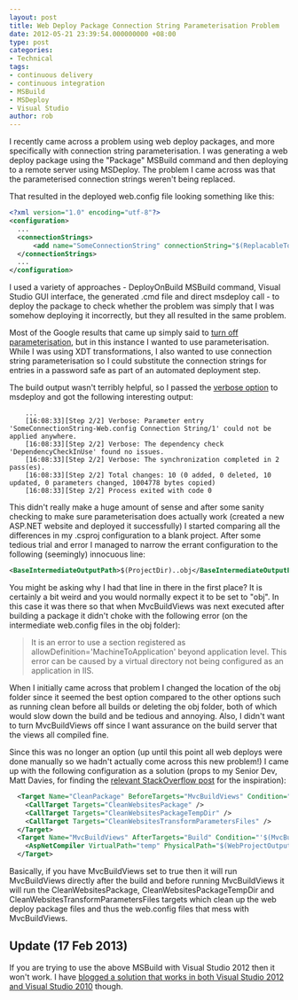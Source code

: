 ```yaml
---
layout: post
title: Web Deploy Package Connection String Parameterisation Problem
date: 2012-05-21 23:39:54.000000000 +08:00
type: post
categories:
- Technical
tags:
- continuous delivery
- continuous integration
- MSBuild
- MSDeploy
- Visual Studio
author: rob
---
```



I recently came across a problem using web deploy packages, and more specifically with connection string parameterisation. I was generating a web deploy package using the "Package" MSBuild command and then deploying to a remote server using MSDeploy. The problem I came across was that the parameterised connection strings weren't being replaced.



That resulted in the deployed web.config file looking something like this:



```xml
<?xml version="1.0" encoding="utf-8"?>
<configuration>
  ...
  <connectionStrings>
      <add name="SomeConnectionString" connectionString="$(ReplacableToken_SomeConnectionString-Web.config Connection String_0)" />
  </connectionStrings>
  ...
</configuration>
```



I used a variety of approaches - DeployOnBuild MSBuild command, Visual Studio GUI interface, the generated .cmd file and direct msdeploy call - to deploy the package to check whether the problem was simply that I was somehow deploying it incorrectly, but they all resulted in the same problem.



Most of the Google results that came up simply said to [turn off parameterisation](http://stackoverflow.com/questions/3629850/replacabletoken-when-using-web-config-transform), but in this instance I wanted to use parameterisation. While I was using XDT transformations, I also wanted to use connection string parameterisation so I could substitute the connection strings for entries in a password safe as part of an automated deployment step.



The build output wasn't terribly helpful, so I passed the [verbose option](http://technet.microsoft.com/en-us/library/dd569089(v=ws.10).aspx) to msdeploy and got the following interesting output:


```
    ...
    [16:08:33][Step 2/2] Verbose: Parameter entry 'SomeConnectionString-Web.config Connection String/1' could not be applied anywhere.
    [16:08:33][Step 2/2] Verbose: The dependency check 'DependencyCheckInUse' found no issues.
    [16:08:33][Step 2/2] Verbose: The synchronization completed in 2 pass(es).
    [16:08:33][Step 2/2] Total changes: 10 (0 added, 0 deleted, 10 updated, 0 parameters changed, 1004778 bytes copied)
    [16:08:33][Step 2/2] Process exited with code 0
```


This didn't really make a huge amount of sense and after some sanity checking to make sure parameterisation does actually work (created a new ASP.NET website and deployed it successfully) I started comparing all the differences in my .csproj configuration to a blank project. After some tedious trial and error I managed to narrow the errant configuration to the following (seemingly) innocuous line:



```xml
<BaseIntermediateOutputPath>$(ProjectDir)..obj</BaseIntermediateOutputPath>
```



You might be asking why I had that line in there in the first place? It is certainly a bit weird and you would normally expect it to be set to "obj". In this case it was there so that when MvcBuildViews was next executed after building a package it didn't choke with the following error (on the intermediate web.config files in the obj folder):



>  It is an error to use a section registered as allowDefinition='MachineToApplication' beyond application level.  This error can be caused by a virtual directory not being configured as an application in IIS.



When I initially came across that problem I changed the location of the obj folder since it seemed the best option compared to the other options such as running clean before all builds or deleting the obj folder, both of which would slow down the build and be tedious and annoying. Also, I didn't want to turn MvcBuildViews off since I want assurance on the build server that the views all compiled fine.



Since this was no longer an option (up until this point all web deploys were done manually so we hadn't actually come across this new problem!) I came up with the following configuration as a solution (props to my Senior Dev, Matt Davies, for finding the [relevant StackOverflow post](http://stackoverflow.com/a/5585393) for the inspiration):



```xml
  <Target Name="CleanPackage" BeforeTargets="MvcBuildViews" Condition="'$(MvcBuildViews)'=='true'">
    <CallTarget Targets="CleanWebsitesPackage" />
    <CallTarget Targets="CleanWebsitesPackageTempDir" />
    <CallTarget Targets="CleanWebsitesTransformParametersFiles" />
  </Target>
  <Target Name="MvcBuildViews" AfterTargets="Build" Condition="'$(MvcBuildViews)'=='true'">
    <AspNetCompiler VirtualPath="temp" PhysicalPath="$(WebProjectOutputDir)" />
  </Target>
```



Basically, if you have MvcBuildViews set to true then it will run MvcBuildViews directly after the build and before running MvcBuildViews it will run the CleanWebsitesPackage, CleanWebsitesPackageTempDir and CleanWebsitesTransformParametersFiles targets which clean up the web deploy package files and thus the web.config files that mess with MvcBuildViews.


## Update (17 Feb 2013)


If you are trying to use the above MSBuild with Visual Studio 2012 then it won't work. I have [blogged a solution that works in both Visual Studio 2012 and Visual Studio 2010](http://robdmoore.id.au/blog/2013/02/17/running-aspnetcompiler-after-creating-web-deploy-package-using-visualstudio-2012-with-round-tripping-to-2010/ "Running AspNetCompiler after creating web deploy package using VisualStudio 2012 with round-tripping to 2010") though.

